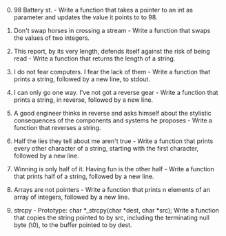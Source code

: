 0. 98 Battery st. - Write a function that takes a pointer to an int as parameter and updates the value it points to to 98.

1. Don't swap horses in crossing a stream - Write a function that swaps the values of two integers. 

2. This report, by its very length, defends itself against the risk of being read - Write a function that returns the length of a string.

3. I do not fear computers. I fear the lack of them - Write a function that prints a string, followed by a new line, to stdout.

4. I can only go one way. I've not got a reverse gear - Write a function that prints a string, in reverse, followed by a new line.

5. A good engineer thinks in reverse and asks himself about the stylistic consequences of the components and systems he proposes - Write a function that reverses a string.

6. Half the lies they tell about me aren't true - Write a function that prints every other character of a string, starting with the first character, followed by a new line.

7. Winning is only half of it. Having fun is the other half - Write a function that prints half of a string, followed by a new line.

8. Arrays are not pointers - Write a function that prints n elements of an array of integers, followed by a new line.

9. strcpy - Prototype: char *_strcpy(char *dest, char *src);
Write a function that copies the string pointed to by src, including the terminating null byte (\0), to the buffer pointed to by dest.

